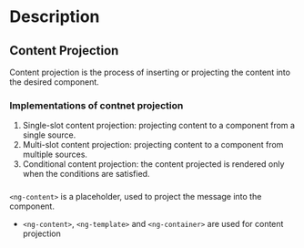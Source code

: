 # Description

## Content Projection

Content projection is the process of inserting or projecting the content into the desired component.

### Implementations of contnet projection

1. Single-slot content projection: projecting content to a component from a single source.
2. Multi-slot content projection: projecting content to a component from multiple sources.
3. Conditional content projection: the content projected is rendered only when the conditions are satisfied.

### <ng-content>

`<ng-content>` is a placeholder, used to project the message into the component.

- `<ng-content>`, `<ng-template>` and `<ng-container>` are used for content projection